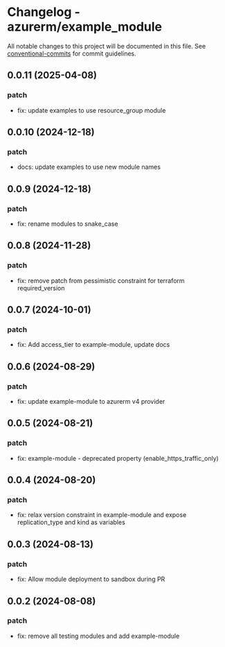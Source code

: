 # Changelog - azurerm/example_module

All notable changes to this project will be documented in this file. See [conventional-commits](https://www.conventionalcommits.org/) for commit guidelines.

## 0.0.11 (2025-04-08)

### patch

- fix: update examples to use resource_group module

## 0.0.10 (2024-12-18)

### patch

- docs: update examples to use new module names

## 0.0.9 (2024-12-18)

### patch

- fix: rename modules to snake_case

## 0.0.8 (2024-11-28)

### patch

- fix: remove patch from pessimistic constraint for terraform required_version

## 0.0.7 (2024-10-01)

### patch

- fix: Add access_tier to example-module, update docs

## 0.0.6 (2024-08-29)

### patch

- fix: update example-module to azurerm v4 provider

## 0.0.5 (2024-08-21)

### patch

- fix: example-module - deprecated property (enable_https_traffic_only)

## 0.0.4 (2024-08-20)

### patch

- fix: relax version constraint in example-module and expose replication_type and kind as variables

## 0.0.3 (2024-08-13)

### patch

- fix: Allow module deployment to sandbox during PR

## 0.0.2 (2024-08-08)

### patch

- fix: remove all testing modules and add example-module
